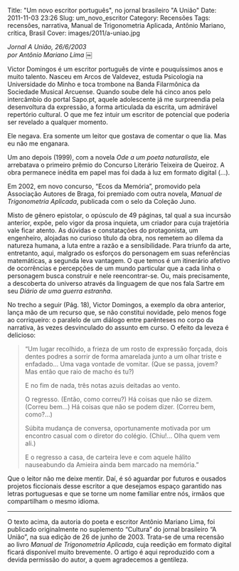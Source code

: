 Title: \"Um novo escritor português\", no jornal brasileiro "A União"
Date: 2011-11-03 23:26
Slug: um_novo_escritor
Category: Recensões
Tags: recensões, narrativa, Manual de Trigonometria Aplicada, Antônio Mariano, crítica, Brasil
Cover: images/2011/a-uniao.jpg


*Jornal A União, 26/6/2003*  
*por Antônio Mariano Lima*
￼

Victor Domingos é um escritor português de vinte e pouquíssimos anos e muito talento. Nasceu em Arcos de Valdevez, estuda Psicologia na Universidade do Minho e toca trombone na Banda Filarmônica da Sociedade Musical Arcuense. Quando soube dele há cinco anos pelo intercâmbio do portal Sapo.pt, aquele adolescente já me surpreendia pela desenvoltura da expressão, a forma articulada da escrita, um admirável repertório cultural. O que me fez intuir um escritor de potencial que poderia ser revelado a qualquer momento.

Ele negava. Era somente um leitor que gostava de comentar o que lia. Mas eu não me enganara.

Um ano depois (1999), com a novela *Ode a um poeta naturalista*, ele arrebatava o primeiro prêmio do Concurso Literário Teixeira de Queiroz. A obra permanece inédita em papel mas foi dada à luz em formato digital (…).

Em 2002, em novo concurso, “Ecos da Memória”, promovido pela Associação Autores de Braga, foi premiado com outra novela, *Manual de Trigonometria Aplicada*, publicada com o selo da Coleção Juno.

Misto de gênero epistolar, o opúsculo de 49 páginas, tal qual a sua incursão anterior, expõe, pelo vigor da prosa inquieta, um criador para cuja trajetória vale ficar atento. As dúvidas e constatações do protagonista, um engenheiro, alojadas no curioso título da obra, nos remetem ao dilema da natureza humana, a luta entre a razão e a sensibilidade. Para triunfo da arte, entretanto, aqui, malgrado os esforços do personagem em suas referências matemáticas, a segunda leva vantagem. O que temos é um itinerário afetivo de ocorrências e percepções de um mundo particular que a cada linha o personagem busca construir e nele reencontrar-se. Ou, mais precisamente, a descoberta do universo através da linguagem de que nos fala Sartre em seu *Diário de uma guerra estranha*.

No trecho a seguir (Pág. 18), Victor Domingos, a exemplo da obra anterior, lança mão de um recurso que, se não constitui novidade, pelo menos foge ao corriqueiro: o paralelo de um diálogo entre parênteses no corpo da narrativa, às vezes desvinculado do assunto em curso. O efeito da leveza é delicioso:

<blockquote>“Um lugar recolhido, a frieza de um rosto de expressão forçada, dois dentes podres a sorrir de forma amarelada junto a um olhar triste e enfadado... Uma vaga vontade de vomitar. (Que se passa, jovem? Mas então que raio de macho és tu?)

<p>E no fim de nada, três notas azuis deitadas ao vento.

<p>O regresso. (Então, como correu?) Há coisas que não se dizem. (Correu bem...) Há coisas que não se podem dizer. (Correu bem, como?...)

<p>Súbita mudança de conversa, oportunamente motivada por um encontro casual com o diretor do colégio. (Chiu!... Olha quem vem ali.)

<p>E o regresso a casa, de carteira leve e com aquele hálito nauseabundo da Amieira ainda bem marcado na memória.”
</blockquote>

Que o leitor não me deixe mentir. Daí, é só aguardar por futuros e ousados projetos ficcionais desse escritor a que desejamos espaço garantido nas letras portuguesas e que se torne um nome familiar entre nós, irmãos que compartilham o mesmo idioma.


<hr>

O texto acima, da autoria do poeta e escritor Antônio Mariano Lima, foi publicado originalmente no suplemento “Cultura” do jornal brasileiro “A União”, na sua edição de 26 de junho de 2003. Trata-se de uma recensão ao livro *Manual de Trigonometria Aplicada*, cuja reedição em formato digital ficará disponível muito brevemente. O artigo é aqui reproduzido com a devida permissão do autor, a quem agradecemos a gentileza.


